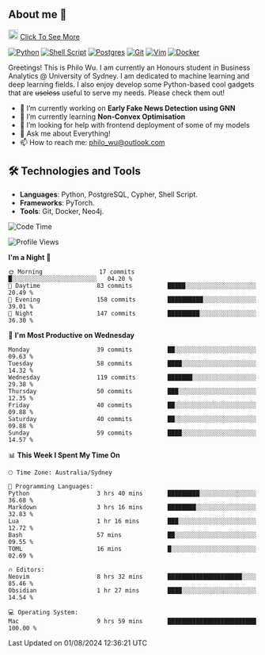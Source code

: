 ## About me 🤗

<a href="#"><img src="https://media.giphy.com/media/hvRJCLFzcasrR4ia7z/giphy.gif" width="20px" height="20px"></a> [Click To See More](https://codeboyphilo.github.io)

[![Python](https://img.shields.io/badge/python-3670A0?style=for-the-badge&logo=python&logoColor=ffdd54)](#)
[![Shell Script](https://img.shields.io/badge/shell_script-%23121011.svg?style=for-the-badge&logo=gnu-bash&logoColor=white)](#)
[![Postgres](https://img.shields.io/badge/postgres-%23316192.svg?style=for-the-badge&logo=postgresql&logoColor=white)](#)
[![Git](https://img.shields.io/badge/git-%23F05033.svg?style=for-the-badge&logo=git&logoColor=white)](#)
[![Vim](https://img.shields.io/badge/VIM-%2311AB00.svg?style=for-the-badge&logo=vim&logoColor=white)](#)
[![Docker](https://img.shields.io/badge/docker-%230db7ed.svg?style=for-the-badge&logo=docker&logoColor=white)](#)

Greetings! This is Philo Wu. I am currently an Honours student in Business Analytics \@ University of Sydney. I am dedicated to machine learning and deep learning fields. I also enjoy develop some Python-based cool gadgets that are ~~useless~~ useful to serve my needs. Please check them out!

- 🔭 I’m currently working on **Early Fake News Detection using GNN**
- 🌱 I’m currently learning **Non-Convex Optimisation**
- 🤔 I’m looking for help with frontend deployment of some of my models
- 💬 Ask me about Everything!
- 📫 How to reach me: philo_wu@outlook.com

## 🛠 Technologies and Tools
- **Languages**: Python, PostgreSQL, Cypher, Shell Script.
- **Frameworks**: PyTorch.
- **Tools**: Git, Docker, Neo4j.

<!--START_SECTION:waka-->
![Code Time](http://img.shields.io/badge/Code%20Time-354%20hrs%2046%20mins-blue)

![Profile Views](http://img.shields.io/badge/Profile%20Views-0-blue)

**I'm a Night 🦉** 

```text
🌞 Morning                17 commits          █░░░░░░░░░░░░░░░░░░░░░░░░   04.20 % 
🌆 Daytime                83 commits          █████░░░░░░░░░░░░░░░░░░░░   20.49 % 
🌃 Evening                158 commits         ██████████░░░░░░░░░░░░░░░   39.01 % 
🌙 Night                  147 commits         █████████░░░░░░░░░░░░░░░░   36.30 % 
```
📅 **I'm Most Productive on Wednesday** 

```text
Monday                   39 commits          ██░░░░░░░░░░░░░░░░░░░░░░░   09.63 % 
Tuesday                  58 commits          ████░░░░░░░░░░░░░░░░░░░░░   14.32 % 
Wednesday                119 commits         ███████░░░░░░░░░░░░░░░░░░   29.38 % 
Thursday                 50 commits          ███░░░░░░░░░░░░░░░░░░░░░░   12.35 % 
Friday                   40 commits          ██░░░░░░░░░░░░░░░░░░░░░░░   09.88 % 
Saturday                 40 commits          ██░░░░░░░░░░░░░░░░░░░░░░░   09.88 % 
Sunday                   59 commits          ████░░░░░░░░░░░░░░░░░░░░░   14.57 % 
```


📊 **This Week I Spent My Time On** 

```text
🕑︎ Time Zone: Australia/Sydney

💬 Programming Languages: 
Python                   3 hrs 40 mins       █████████░░░░░░░░░░░░░░░░   36.68 % 
Markdown                 3 hrs 16 mins       ████████░░░░░░░░░░░░░░░░░   32.83 % 
Lua                      1 hr 16 mins        ███░░░░░░░░░░░░░░░░░░░░░░   12.72 % 
Bash                     57 mins             ██░░░░░░░░░░░░░░░░░░░░░░░   09.55 % 
TOML                     16 mins             █░░░░░░░░░░░░░░░░░░░░░░░░   02.69 % 

🔥 Editors: 
Neovim                   8 hrs 32 mins       █████████████████████░░░░   85.46 % 
Obsidian                 1 hr 27 mins        ████░░░░░░░░░░░░░░░░░░░░░   14.54 % 

💻 Operating System: 
Mac                      9 hrs 59 mins       █████████████████████████   100.00 % 
```


 Last Updated on 01/08/2024 12:36:21 UTC
<!--END_SECTION:waka-->
